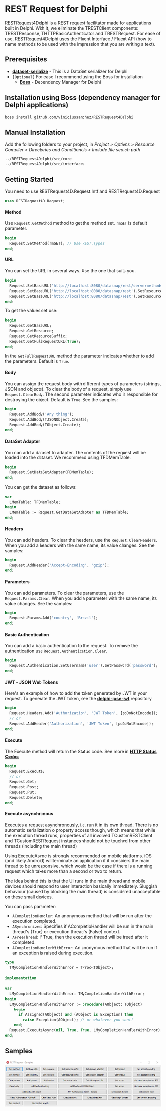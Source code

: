 # REST Request for Delphi
 
RESTRequest4Delphi is a REST request facilitator made for applications built in Delphi. With it, we eliminate the TRESTClient components: TRESTResponse, THTTPBasicAuthenticator and TRESTRequest. For ease of use, RESTRequest4Delphi uses the Fluent Interface / Fluent API (how to name methods to be used with the impression that you are writing a text).
 
## Prerequisites
 * [**dataset-serialize**](https://github.com/viniciussanchez/dataset-serialize) - This is a DataSet serializer for Delphi
 * `[Optional]` For ease I recommend using the Boss for installation
   * [**Boss**](https://github.com/HashLoad/boss) - Dependency Manager for Delphi
 
## Installation using Boss (dependency manager for Delphi applications)
```
boss install github.com/viniciussanchez/RESTRequest4Delphi
```

## Manual Installation
Add the following folders to your project, in *Project > Options > Resource Compiler > Directories and Conditionals > Include file search path*
```
../RESTRequest4Delphi/src/core
../RESTRequest4Delphi/src/interfaces
```

## Getting Started
You need to use RESTRequest4D.Request.Intf and RESTRequest4D.Request
```pascal
uses RESTRequest4D.Request;
```

#### Method

Use `Request.GetMethod` method to get the method set. `rmGET` is default parameter.

```pascal
begin
  Request.SetMethod(rmGET); // Use REST.Types
end;
``` 

#### URL

You can set the URL in several ways. Use the one that suits you.

```pascal
begin
  Request.SetBaseURL('http://localhost:8080/datasnap/rest/servermethods/method');
  Request.SetBaseURL('http://localhost:8080/datasnap/rest').SetResource('servermethods/method');
  Request.SetBaseURL('http://localhost:8080/datasnap/rest').SetResource('servermethods').SetResourceSuffix('method');
end;
``` 

To get the values set use:

```pascal
begin
  Request.GetBaseURL;
  Request.GetResource;
  Request.GetResourceSuffix;
  Request.GetFullRequestURL(True);
end;
```

In the `GetFullRequestURL` method the parameter indicates whether to add the parameters. Default is `True`.

#### Body

You can assign the request body with different types of parameters (strings, JSON and objects). To clear the body of a request, simply use `Request.ClearBody`. The second parameter indicates who is responsible for destroying the object. Default is `True`. See the samples:

```pascal
begin
  Request.AddBody('Any thing');  
  Request.AddBody(TJSONObject.Create);  
  Request.AddBody(TObject.Create);  
end;
```

#### DataSet Adapter

You can add a dataset to adapter. The contents of the request will be loaded into the dataset. We recommend using TFDMemTable.

```pascal
begin
  Request.SetDataSetAdapter(FDMemTable);
end;
```

You can get the dataset as follows:

```pascal
var
  LMemTable: TFDMemTable;
begin
  LMemTable := Request.GetDataSetAdapter as TFDMemTable;
end;
```

#### Headers

You can add headers. To clear the headers, use the `Request.ClearHeaders`. When you add a headers with the same name, its value changes. See the samples:

```pascal
begin
  Request.AddHeader('Accept-Encoding', 'gzip');
end;
```

#### Parameters

You can add parameters. To clear the parameters, use the `Request.Params.Clear`. When you add a parameter with the same name, its value changes. See the samples:

```pascal
begin
  Request.Params.Add('country', 'Brazil');
end;
```

#### Basic Authentication

You can add a basic authentication to the request. To remove the authentication use `Request.Authentication.Clear`.

```pascal
begin
  Request.Authentication.SetUsername('user').SetPassword('password');
end;
```

#### JWT - JSON Web Tokens

Here's an example of how to add the token generated by JWT in your request. To generate the JWT token, see the [**delphi-jose-jwt**](https://github.com/paolo-rossi/delphi-jose-jwt) repository

```pascal
begin
  Request.Headers.Add('Authorization', 'JWT Token', [poDoNotEncode]);
  // or
  Request.AddHeader('Authorization', 'JWT Token', [poDoNotEncode]);
end;
```

#### Execute

The Execute method will return the Status code. See more in [**HTTP Status Codes**](https://httpstatuses.com/)

```pascal
begin
  Request.Execute;
  // or
  Request.Get;
  Request.Post;
  Request.Put;
  Request.Delete;
end;
```

#### Execute asynchronous

Executes a request asynchronously, i.e. run it in its own thread. There is no automatic serialization o property access though, which means that while the execution thread runs, properties of all involved TCustomRESTClient and TCustomRESTRequest instances should not be touched from other threads (including the main thread) 

Using ExecuteAsync is strongly recommended on mobile platforms. iOS (and likely Android) willterminate an application if it considers the main thread to be unresponsive, which would be the case if there is a running request which takes more than a second or two to return. 

The idea behind this is that the UI runs in the main thread and mobile devices should respond to user interaction basically immediately. Sluggish behaviour (caused by blocking the main thread) is considered unacceptable on these small devices.

You can pass parameter:
 * `ACompletionHandler`: An anonymous method that will be run after the execution completed.
 * `ASynchronized`: Specifies if ACompletioHandler will be run in the main thread's (True) or execution thread's (False) context.
 * `AFreeThread`: If True, then the execution thread will be freed after it completed.
 * `ACompletionHandlerWithError`: An anonymous method that will be run if an exception is raised during execution.

```pascal
type
  TMyCompletionHandlerWithError = TProc<TObject>;

implementation

var
  LMyCompletionHandlerWithError: TMyCompletionHandlerWithError;
begin
  LMyCompletionHandlerWithError := procedure(AObject: TObject)
    begin
      if Assigned(AObject) and (AObject is Exception) then
        raise Exception(AObject); // or whatever you want!
    end;
  Request.ExecuteAsync(nil, True, True, LMyCompletionHandlerWithError);
end;
```

## Samples

![RESTRequest4D](samples/img/Screenshot_1.png)
